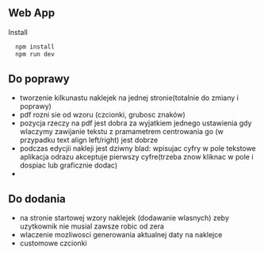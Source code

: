 
## Web App

Install

```bash
  npm install
  npm run dev
```


    

## Do poprawy

- tworzenie kilkunastu naklejek na jednej stronie(totalnie do zmiany i poprawy)
- pdf rozni sie od wzoru (czcionki, grubosc znaków)
- pozycja rzeczy na pdf jest dobra za wyjatkiem jednego ustawienia gdy wlaczymy zawijanie tekstu z pramametrem centrowania go (w przypadku text align left/right) jest dobrze
- podczas edycjii nakleji jest dziwny blad: wpisujac cyfry w pole tekstowe aplikacja odrazu akceptuje pierwszy cyfre(trzeba znow kliknac w pole i dospiac lub graficznie dodac)
-


## Do dodania

- na stronie startowej wzory naklejek (dodawanie wlasnych) zeby uzytkownik nie musial zawsze robic od zera
- wlaczenie mozliwosci generowania aktualnej daty na naklejce
- customowe czcionki


